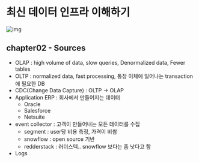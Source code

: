 # 최신 데이터 인프라 이해하기
![img]()

## chapter02 - Sources
- OLAP : high volume of data, slow queries, Denormalized data, Fewer tables
- OLTP : normalized data, fast processing, 통장 이체에 일어나는 transaction에 필요한 DB
- CDC(Change Data Capture) : OLTP -> OLAP 
- Application ERP : 회사에서 만들어지는 데이터
  - Oracle
  - Salesforce
  - Netsuite 
- event collector : 고객이 만들어내는 모든 데이터를 수집  
  - segment : user당 비용 측정, 가격이 비쌈
  - snowflow : open source 기반
  - redderstack : 러더스텍.. snowflow 보다는 좀 낫다고 함
- Logs
